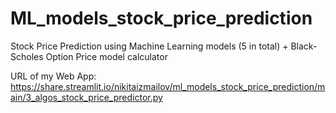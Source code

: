 # ML_models_stock_price_prediction
Stock Price Prediction using Machine Learning models (5 in total) + Black-Scholes Option Price model calculator

URL of my Web App: https://share.streamlit.io/nikitaizmailov/ml_models_stock_price_prediction/main/3_algos_stock_price_predictor.py
